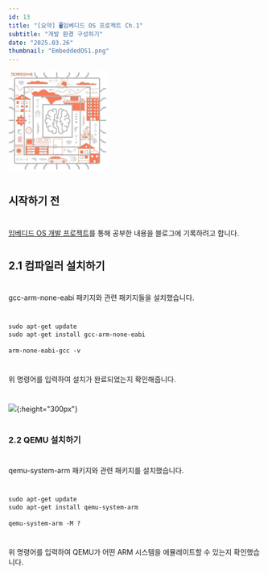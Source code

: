 ```yaml
---
id: 13
title: "[요약] 🖥️임베디드 OS 프로젝트 Ch.1"
subtitle: "개발 환경 구성하기"
date: "2025.03.26"
thumbnail: "EmbeddedOS1.png"
---
```

<img src="../../static/image/EmbeddedOS1.png" height="200">

#
## 시작하기 전
#
[임베디드 OS 개발 프로젝트](https://www.yes24.com/Product/Goods/84909414)를 통해 공부한 내용을 블로그에 기록하려고 합니다.
#
## 2.1 컴파일러 설치하기 
#
gcc-arm-none-eabi 패키지와 관련 패키지들을 설치했습니다.
#
```shell
sudo apt-get update
sudo apt-get install gcc-arm-none-eabi

arm-none-eabi-gcc -v
```
#
위 명령어를 입력하여 설치가 완료되었는지 확인해줍니다.
#

![](https://velog.velcdn.com/images/wbhaao/post/eb153653-82dd-41d4-9351-a3a0bf68c2e0/image.png){:height="300px"}

#
### 2.2 QEMU 설치하기
#
qemu-system-arm 패키지와 관련 패키지를 설치했습니다.
#
```shell
sudo apt-get update
sudo apt-get install qemu-system-arm

qemu-system-arm -M ?
```
#
위 명령어를 입력하여 QEMU가 어떤 ARM 시스템을 에뮬레이트할 수 있는지 확인했습니다.